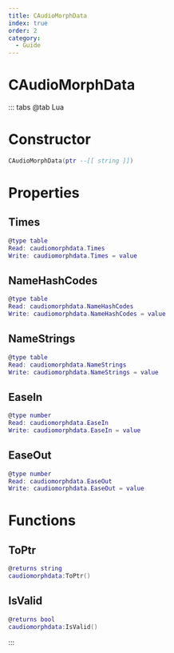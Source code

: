 ```yaml
---
title: CAudioMorphData
index: true
order: 2
category:
  - Guide
---
```


# CAudioMorphData

::: tabs
@tab Lua
# Constructor
```lua
CAudioMorphData(ptr --[[ string ]])
```
# Properties
## Times 
```lua
@type table
Read: caudiomorphdata.Times
Write: caudiomorphdata.Times = value
```
## NameHashCodes 
```lua
@type table
Read: caudiomorphdata.NameHashCodes
Write: caudiomorphdata.NameHashCodes = value
```
## NameStrings 
```lua
@type table
Read: caudiomorphdata.NameStrings
Write: caudiomorphdata.NameStrings = value
```
## EaseIn 
```lua
@type number
Read: caudiomorphdata.EaseIn
Write: caudiomorphdata.EaseIn = value
```
## EaseOut 
```lua
@type number
Read: caudiomorphdata.EaseOut
Write: caudiomorphdata.EaseOut = value
```
# Functions
## ToPtr
```lua
@returns string
caudiomorphdata:ToPtr()
```
## IsValid
```lua
@returns bool
caudiomorphdata:IsValid()
```

:::